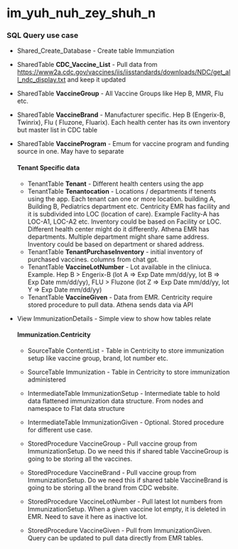 ﻿# im_yuh_nuh_zey_shuh_n

### SQL Query use case
* Shared_Create_Database           - Create table Immunziation
* SharedTable **CDC_Vaccine_List** - Pull data from https://www2a.cdc.gov/vaccines/iis/iisstandards/downloads/NDC/get_all_ndc_display.txt and keep it updated 

  
* SharedTable **VaccineGroup**     - All Vaccine Groups like Hep B, MMR, Flu etc.
* SharedTable **VaccineBrand**     - Manufacturer specific. Hep B (Engerix-B, Twinrix), Flu ( Fluzone, Fluarix). Each health center has its own inventory but master list in CDC table
* SharedTable **VaccineProgram**   - Emum for vaccine program and funding source in one. May have to separate

  #### Tenant Specific data
  * TenantTable **Tenant**           - Different health centers using the app
  * TenantTable **Tenantocation**    - Locations / departments if tenents using the app. Each tenant can one or more location. building A, Building B, Pediatrics department etc. Centricity EMR has facility and it is subdivided into LOC (location of care). Example Faclity-A has LOC-A1, LOC-A2 etc. Inventory could be based on Facility or LOC. Different health center might do it differently. Athena EMR has departments. Multiple department might share same address. Inventory could be based on department or shared address.
  * TenantTable **TenantPurchaseInventory** - initial inventory of purchased vaccines. columns from chat gpt.
  * TenantTable **VaccineLotNumber** - Lot available in the cliniuca. Example. Hep B > Engerix-B (lot A ⇒ Exp Date mm/dd/yy, lot B ⇒ Exp Date mm/dd/yy), FLU > Fluzone (lot Z ⇒ Exp Date mm/dd/yy, lot Y ⇒ Exp Date mm/dd/yy)
  * TenantTable **VaccineGiven**     - Data from EMR. Centricity require stored procedure to pull data. Athena sends data via API
  
* View ImmunizationDetails         - Simple view to show how tables relate

  #### Immunization.Centricity
  * SourceTable ContentList              - Table in Centricity to store immunization setup like vaccine group, brand, lot number etc.
  * SourceTable Immunization             - Table in Centricity to store immunization administered
  * IntermediateTable ImmunizationSetup  - Intermediate table to hold data flattened immunization data structure. From nodes and namespace to Flat data structure
  * IntermediateTable ImmunizationGiven  - Optional. Stored procedure for different use case. 
    
  * StoredProcedure VaccineGroup         - Pull vaccine group from ImmunizationSetup. Do we need this if shared table VaccineGroup is going to be storing all the vaccines.
  * StoredProcedure VaccineBrand         - Pull vaccine group from ImmunizationSetup. Do we need this if shared table VaccineBrand is going to be storing all the brand from CDC website.
  * StoredProcedure VaccineLotNumber     - Pull latest lot numbers from ImmunizationSetup. When a given vaccine lot empty, it is deleted in EMR. Need to save it here as inactive lot.
  * StoredProcedure VaccineGiven         - Pull from ImmunizationGiven. Query can be updated to pull data directly from EMR tables.
